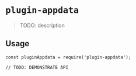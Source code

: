 # `plugin-appdata`

> TODO: description

## Usage

```
const pluginAppdata = require('plugin-appdata');

// TODO: DEMONSTRATE API
```
